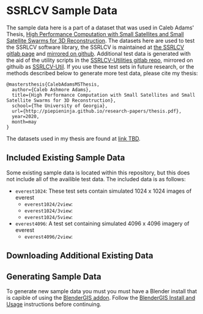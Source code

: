 # SSRLCV Sample Data

The sample data here is a part of a dataset that was used in Caleb Adams' Thesis, [High Performance Computation with Small Satellites and Small Satellite Swarms for 3D Reconstruction](http://piepieninja.github.io/research-papers/thesis.pdf). The datasets here are used to test the SSRLCV software library, the SSRLCV is maintained at [the SSRLCV gitlab page](https://gitlab.smallsat.uga.edu/payload_software/SSRLCV) and [mirrored on github](https://github.com/uga-ssrl/SSRLCV). Additional test data is generated with the aid of the utility scripts in the [SSRLCV-Utilities gitlab repo](https://gitlab.smallsat.uga.edu/payload_software/ssrlcv-utilities), mirrored on githuib as [SSRLCV-Util](https://github.com/uga-ssrl/SSRLCV-Util). If you use these test sets in future research, or the methods described below to generate more test data, please cite my thesis:

```
@mastersthesis{CalebAdamsMSThesis,
  author={Caleb Ashmore Adams},
  title={High Performance Computation with Small Satellites and Small Satellite Swarms for 3D Reconstruction},
  school={The University of Georgia},
  url={http://piepieninja.github.io/research-papers/thesis.pdf},
  year=2020,
  month=may
}
```

The datasets used in my thesis are found at [link TBD]().

## Included Existing Sample Data

Some existing sample data is located within this repository, but this does not include all of the availible test data. The included data is as follows:


* `everest1024`: These test sets contain simulated 1024 x 1024 images of everest
  * `everest1024/2view`:
  * `everest1024/3view`:
  * `everest1024/5view`:
* `everest4096`: A test set containing simulated 4096 x 4096 imagery of everest
  * `everest4096/2view`:

## Downloading Additional Existing Data



## Generating Sample Data

To generate new sample data you must you must have a Blender install that is capible of using the [BlenderGIS addon](https://github.com/domlysz/BlenderGIS/wiki/Install-and-usage). Follow the [BlenderGIS Install and Usage](https://github.com/domlysz/BlenderGIS/wiki/Install-and-usage) instructions before continuing.
